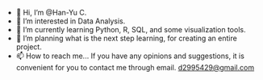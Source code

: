 - 👋 Hi, I’m @Han-Yu C.
- 👀 I’m interested in Data Analysis.
- 🌱 I’m currently learning Python, R, SQL, and some visualization tools.
- 💞️ I’m planning what is the next step learning, for creating an entire project. 
- 📫 How to reach me...
     If you have any opinions and suggestions, it is convenient for you to contact me through email.
     d2995429@gmail.com

<!---
Chen-Han-Yu/Chen-Han-Yu is a ✨ special ✨ repository because its `README.md` (this file) appears on your GitHub profile.
You can click the Preview link to take a look at your changes.
--->
